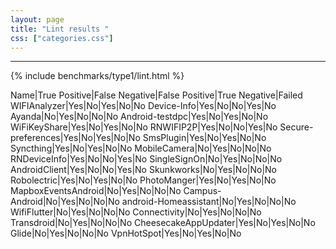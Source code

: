 ```yaml
---
layout: page
title: "Lint results "
css: ["categories.css"]
---
```



-----

{% include benchmarks/type1/lint.html %}

Name|True Positive|False Negative|False Positive|True Negative|Failed
WIFIAnalyzer|Yes|No|Yes|No|No
Device-Info|Yes|No|No|Yes|No
Ayanda|No|Yes|No|No|No
Android-testdpc|Yes|No|Yes|No|No
WiFiKeyShare|Yes|No|Yes|No|No
RNWIFIP2P|Yes|No|No|Yes|No
Secure-preferences|Yes|No|Yes|No|No
SmsPlugin|Yes|No|Yes|No|No
Syncthing|Yes|No|Yes|No|No
MobileCamera|No|Yes|No|No|No
RNDeviceInfo|Yes|No|No|Yes|No
SingleSignOn|No|Yes|No|No|No
AndroidClient|Yes|No|No|Yes|No
Skunkworks|No|Yes|No|No|No
Robolectric|Yes|No|Yes|No|No
PhotoManger|Yes|No|Yes|No|No
MapboxEventsAndroid|No|Yes|No|No|No
Campus-Android|No|Yes|No|No|No
android-Homeassistant|No|Yes|No|No|No
WifiFlutter|No|Yes|No|No|No
Connectivity|No|Yes|No|No|No
Transdroid|No|Yes|No|No|No
CheesecakeAppUpdater|Yes|No|Yes|No|No
Glide|No|Yes|No|No|No
VpnHotSpot|Yes|No|Yes|No|No
